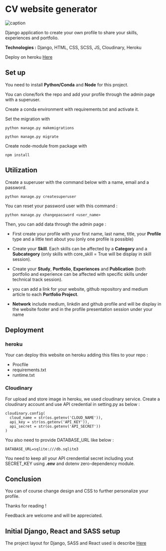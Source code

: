 
# CV website generator

![caption](https://github.com/hbiom/cv_generator/blob/main/demo_web.gif)


Django application to create your own profile to share your skills, experiences and portfolio.

**Technologies :** Django, HTML, CSS, SCSS, JS, Cloudinary, Heroku

Deploy on heroku [Here](https://cvmyprofile.herokuapp.com/)


## Set up

You need to install **Python/Conda** and **Node** for this project.


You can clone/fork the repo and add your profile through the admin page with a superuser.

Create a conda environment with requirements.txt and activate it.

Set the migration with

```
python manage.py makemigrations
```

```
python manage.py migrate
```

Create node-module from package with

```
npm install
```


## Utilization


Create a superuser with the command below with a name, email and a password.

```
python manage.py createsuperuser
```

You can reset your password user with this command :

```
python manage.py changepassword <user_name>
```

Then, you can add data through the admin page :


- First create your profile with your first name, last name, title, your **Profile** type and a little text about you (only one profile is possible)

- Create your **Skill**. Each skills can be affected by a **Category** and a **Subcategory** (only skills with core_skill = True will be display in skill session).

- Create your **Study**, **Portfolio**, **Experiences** and **Publication** (both portfolio and experience can be affected with specific skills under technical track session).

- you can add a link for your website, github repository and medium article to each **Portfolio Project**.

- **Network** include medium, linkdin and github profile and will be display in the website footer and in the profile presentation session under your name


## Deployment


### heroku

Your can deploy this website on heroku adding this files to your repo :

- Procfile
- requirements.txt
- runtime.txt

### Cloudinary

For upload and store image in heroku, we used cloudinary service. Create a cloudinary account and use API credential in setting.py as below :


```
cloudinary.config(
  cloud_name = str(os.getenv('CLOUD_NAME')),
  api_key = str(os.getenv('API_KEY')),
  api_secret = str(os.getenv('API_SECRET'))
)
```

You also need to provide DATABASE_URL like below :

```
DATABASE_URL=sqlite:///db.sqlite3
```

You need to keep all your API crendential secret including yout SECRET_KEY using **.env** and dotenv zero-dependency module.


## Conclusion

You can of course change design and CSS to further personalize your profile.

Thanks for reading !

Feedback are welcome and will be appreciated.



## Initial Django, React and SASS setup

The project layout for Django, SASS and React used is describe [Here](https://www.trell.se/blog/recommended-django-react-sass-project-layout/)
